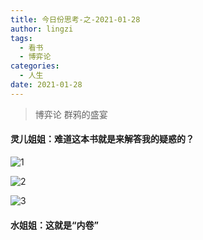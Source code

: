 ```yaml
---
title: 今日份思考-之-2021-01-28
author: lingzi
tags:
  - 看书
  - 博弈论
categories:
  - 人生
date: 2021-01-28
---
```


> 博弈论 群鸦的盛宴

#### 灵儿姐姐：难道这本书就是来解答我的疑惑的？

![1](./1.jpg)

![2](./2.jpg)

![3](./3.jpg)

#### 水姐姐：这就是“内卷”
